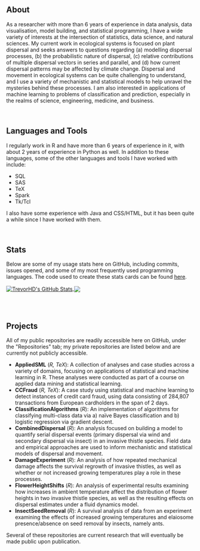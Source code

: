 ## About

As a researcher with more than 6 years of experience in data analysis, data visualisation, model building, and statistical programming, I have a wide variety of interests at the intersection of statistics, data science, and natural sciences. My current work in ecological systems is focused on plant dispersal and seeks answers to questions regarding (a) modelling dispersal processes, (b) the probabilistic nature of dispersal, (c) relative contributions of multiple dispersal vectors in series and parallel, and (d) how current dispersal patterns may be affected by climate change. Dispersal and movement in ecological systems can be quite challenging to understand, and I use a variety of mechanistic and statistical models to help unravel the mysteries behind these processes. I am also interested in applications of machine learning to problems of classification and prediction, especially in the realms of science, engineering, medicine, and business.

<br/>

## Languages and Tools

I regularly work in R and have more than 6 years of experience in it, with about 2 years of experience in Python as well. In addition to these languages, some of the other languages and tools I have worked with include:

* SQL
* SAS
* TeX
* Spark
* Tk/Tcl

I also have some experience with Java and CSS/HTML, but it has been quite a while since I have worked with them.

<br/>

## Stats

Below are some of my usage stats here on GitHub, including commits, issues opened, and some of my most frequently used programming languages. The code used to create these stats cards can be found [here](https://github.com/anuraghazra/github-readme-stats).

<a href="https://github.com/TrevorHD/TrevorHD">
  <img align="center" src="https://github-readme-stats.vercel.app/api?username=TrevorHD&show_icons=true&line_height=30&count_private=true&include_all_commits=true&hide=prs,contribs&title_color=00AEFF&text_color=00AEFF&icon_color=00AEFF&bg_color=00000000&custom_title=GitHub Stats" alt="TrevorHD's GitHub Stats"/>
</a>

<a href="https://github.com/TrevorHD/TrevorHD">
  <img align="center" src="https://github-readme-stats.vercel.app/api/top-langs/?username=TrevorHD&layout=compact&card_width=280&langs_count=6&title_color=00AEFF&text_color=00AEFF&icon_color=00AEFF&bg_color=00000000"/>
</a>

<br/><br/>

## Projects

All of my public repositories are readily accessible here on GitHub, under the "Repositories" tab; my private repositories are listed below and are currently not publicly accessible.

* **AppliedSML** (*R, TeX*): A collection of analyses and case studies across a variety of domains, focusing on applications of statistical and machine learning in R. These analyses were conducted as part of a course on applied data mining and statistical learning.
* **CCFraud** (*R, TeX*): A case study using statistical and machine learning to detect instances of credit card fraud, using data consisting of 284,807 transactions from European cardholders in the span of 2 days.
* **ClassificationAlgorithms** (*R*): An implementation of algorithms for classifying multi-class data via a) naïve Bayes classification and b) logistic regression via gradient descent.
* **CombinedDispersal** (*R*): An analysis focused on building a model to quantify serial dispersal events (primary dispersal via wind and secondary dispersal via insect) in an invasive thistle species. Field data and empirical approaches are used to inform mechanistic and statistical models of dispersal and movement.
* **DamageExperiment** (*R*): An analysis of how repeated mechanical damage affects the survival regrowth of invasive thistles, as well as whether or not increased growing temperatures play a role in these processes.
* **FlowerHeightShifts** (*R*): An analysis of experimental results examining how increases in ambient temperature affect the distribution of flower heights in two invasive thistle species, as well as the resulting effects on dispersal estimates under a fluid dynamics model.
* **InsectSeedRemoval** (*R*): A survival analysis of data from an experiment examining the effects of increased growing temperatures and elaiosome presence/absence on seed removal by insects, namely ants.

Several of these repositories are current research that will eventually be made public upon publication.

